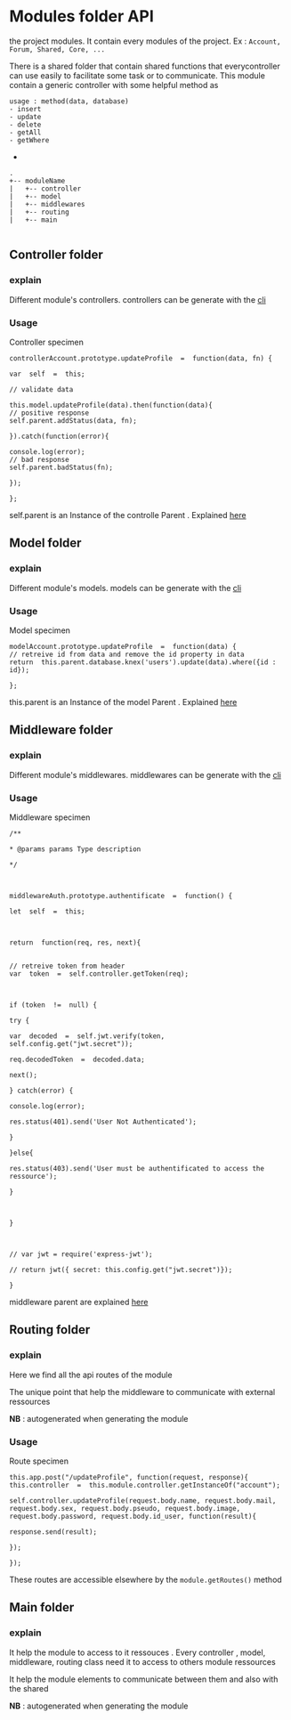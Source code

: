 ﻿# Modules folder API

the project modules. It contain every modules of the project. Ex : `Account, Forum, Shared, Core, ...`

There is a shared folder that contain shared functions that everycontroller can use easily to facilitate some task or to communicate.
This module contain a generic controller with some helpful method as 


    usage : method(data, database)
    - insert
    - update
    - delete
    - getAll
    - getWhere

- 

```
.
+-- moduleName
|   +-- controller
|   +-- model
|   +-- middlewares
|   +-- routing
|   +-- main
	
```

## Controller folder

### explain

Different module's controllers. 
controllers can be generate with the [cli](cli.md)

### Usage

Controller specimen
```
controllerAccount.prototype.updateProfile  =  function(data, fn) {

var  self  =  this;

// validate data

this.model.updateProfile(data).then(function(data){
// positive response
self.parent.addStatus(data, fn);

}).catch(function(error){

console.log(error);
// bad response
self.parent.badStatus(fn);

});

};
```

self.parent is an Instance of the controlle Parent . Explained [here](generic.md)
   
  

## Model folder

### explain

Different module's models. 
models can be generate with the [cli](cli.md)

### Usage

Model specimen
```
modelAccount.prototype.updateProfile  =  function(data) {
// retreive id from data and remove the id property in data
return  this.parent.database.knex('users').update(data).where({id :  id});

};
```

this.parent is an Instance of the model Parent . Explained [here](generic.md)
    


## Middleware folder

### explain

Different module's middlewares. 
middlewares can be generate with the [cli](cli.md)

### Usage

Middleware specimen
```
/**

* @params params Type description

*/

  

middlewareAuth.prototype.authentificate  =  function() {

let  self  =  this;

  

return  function(req, res, next){

  
// retreive token from header
var  token  =  self.controller.getToken(req);

  

if (token  !=  null) {

try {

var  decoded  =  self.jwt.verify(token, self.config.get("jwt.secret"));

req.decodedToken  =  decoded.data;

next();

} catch(error) {

console.log(error);

res.status(401).send('User Not Authenticated');

}

}else{

res.status(403).send('User must be authentificated to access the ressource');

}

  

}

  

// var jwt = require('express-jwt');

// return jwt({ secret: this.config.get("jwt.secret")});

}
```

middleware parent are explained [here](generic.md)
    
    


## Routing folder

### explain

Here we find all the api routes of the module

The unique point that help the middleware to communicate with external ressources

**NB** : autogenerated when generating the module


### Usage

Route specimen
```
this.app.post("/updateProfile", function(request, response){
this.controller  =  this.module.controller.getInstanceOf("account");

self.controller.updateProfile(request.body.name, request.body.mail, request.body.sex, request.body.pseudo, request.body.image, request.body.password, request.body.id_user, function(result){

response.send(result);

});

});
```

These routes are accessible elsewhere by the `module.getRoutes()` method    

## Main folder

### explain

It help the module to access to it ressouces . Every controller , model, middleware, routing class need it to access to others module ressources

It help the module elements to communicate between them and also with the shared

**NB** : autogenerated when generating the module




